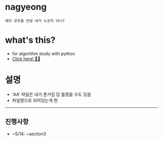 # nagyeong
```
헤이 모두들 안녕 내가 누군지 아니?
```
  
# what's this?
- for algorithm study with python
- [Click here! 🤸‍♀️](https://www.inflearn.com/course/%ED%8C%8C%EC%9D%B4%EC%8D%AC-%EC%95%8C%EA%B3%A0%EB%A6%AC%EC%A6%98-%EB%AC%B8%EC%A0%9C%ED%92%80%EC%9D%B4-%EC%BD%94%EB%94%A9%ED%85%8C%EC%8A%A4%ED%8A%B8#)

# 설명
- 'AA' 파일은 내가 푼거임 답 틀렸을 수도 있음
- 파일명으로 되어있는게 찐

------
## 진행사항
- ~5/14: ~section3 
